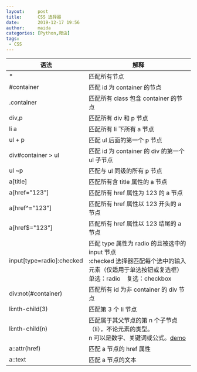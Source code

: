 ```yaml
---
layout:     post
title:      CSS 选择器
date:       2019-12-17 19:56
author:     maida
categories: [Python,爬虫]
tags:
 - CSS
---
```


<table class="table table-bordered table-striped">
    <thead>
        <th>语法</th>
        <th>解释</th>
    </thead>
    <tbody>
        <tr>
            <td>*</td>
            <td>匹配所有节点</td>
        </tr>
        <tr>
            <td>#container</td>
            <td>匹配 id 为 container 的节点</td>
        </tr>
        <tr>
            <td>.container</td>
            <td>匹配所有 class 包含 container 的节点</td>
        </tr>
        <tr>
            <td>div,p</td>
            <td>匹配所有 div 和 p 节点</td>
        </tr>
        <tr>
            <td>li a</td>
            <td>匹配所有 li 下所有 a 节点</td>
        </tr>
        <tr>
            <td>ul + p</td>
            <td>匹配 ul 后面的第一个 p 节点</td>
        </tr>
        <tr>
            <td>div#container > ul</td>
            <td>匹配 id 为 container 的 div 的第一个 ul 子节点</td>
        </tr>
        <tr>
            <td>ul ~p</td>
            <td>匹配与 ul 同级的所有 p 节点</td>
        </tr>
        <tr>
            <td>a[title]</td>
            <td>匹配所有含 title 属性的 a 节点</td>
        </tr>
        <tr>
            <td>a[href="123"]</td>
            <td>匹配所有 href 属性为 123 的 a 节点</td>
        </tr>
        <tr>
            <td>a[href^="123"]</td>
            <td>匹配所有 href 属性以 123 开头的 a 节点</td>
        </tr>
        <tr>
            <td>a[href$="123"]</td>
            <td>匹配所有 href 属性以 123 结尾的 a 节点</td>
        </tr>
        <tr>
            <td>input[type=radio]:checked</td>
            <td>匹配 type 属性为 radio 的且被选中的 input 节点 <br>:checked 选择器匹配每个选中的输入元素（仅适用于单选按钮或复选框）<br>单选：radio&nbsp;&nbsp;&nbsp;&nbsp;复选：checkbox</td>
        </tr>
        <tr>
            <td>div:not(#container)</td>
            <td>匹配所有 id 为非 container 的 div 节点</td>
        </tr>
        <tr>
            <td>li:nth-child(3)</td>
            <td>匹配第 3 个 li 节点</td>
        </tr>
        <tr>
            <td>li:nth-child(n)</td>
            <td>匹配属于其父节点的第 n 个子节点（li），不论元素的类型。<br>n 可以是数字、关键词或公式。<a target="_blank" href="https://www.w3school.com.cn/tiy/t.asp?f=css_sel_nth-child">demo</a></td>
        </tr>
        <tr>
            <td>a::attr(href)</td>
            <td>匹配 a 节点的 href 属性</td>
        </tr>
        <tr>
            <td>a::text</td>
            <td>匹配 a 节点的文本</td>
        </tr>
    </tbody>
</table>